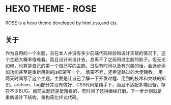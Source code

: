 # HEXO THEME - ROSE
ROSE is a hexo theme developed by html,css,and ejs.
## 关于
作为自用的一个主题，且在本人并没有多少前端代码经验和设计天赋的情况下，这个主题大概率很难看。而且设计来设计去，总离不了之前用过主题的影子。但无论如何，也算是自己的第一个自己写的主题。日后有时间以及有兴趣的话，会逐步添加功能甚至是重新用别的js框架写一个。
承蒙不弃，还希望路过的大佬赐教。
用两天时间写了这个主题，主要是让自己了解一下开发过程、用到的技术和欠缺的知识。archive、tag部分并没有做好，CSS代码是纯手下，而且不适配多端设备，存在不少BUG。目前主题还是挺难看的，有时间了还得继续打磨。下一步计划就是重新设计下结构，重构简化样式代码。
